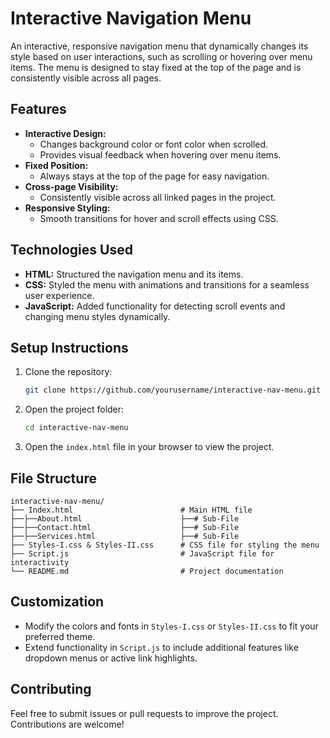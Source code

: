 # Interactive Navigation Menu
An interactive, responsive navigation menu that dynamically changes its style based on user interactions, such as scrolling or hovering over menu items. The menu is designed to stay fixed at the top of the page and is consistently visible across all pages.

## Features

- **Interactive Design:**
  - Changes background color or font color when scrolled.
  - Provides visual feedback when hovering over menu items.
- **Fixed Position:**
  - Always stays at the top of the page for easy navigation.
- **Cross-page Visibility:**
  - Consistently visible across all linked pages in the project.
- **Responsive Styling:**
  - Smooth transitions for hover and scroll effects using CSS.

## Technologies Used

- **HTML:** Structured the navigation menu and its items.
- **CSS:** Styled the menu with animations and transitions for a seamless user experience.
- **JavaScript:** Added functionality for detecting scroll events and changing menu styles dynamically.

## Setup Instructions

1. Clone the repository:
   ```bash
   git clone https://github.com/yourusername/interactive-nav-menu.git
   ```

2. Open the project folder:
   ```bash
   cd interactive-nav-menu
   ```

3. Open the `index.html` file in your browser to view the project.

## File Structure

```
interactive-nav-menu/
├── Index.html                        # Main HTML file
├──├──About.html                      ├──# Sub-File
├──├──Contact.html                    ├──# Sub-File
├──├──Services.html                   ├──# Sub-File
├── Styles-I.css & Styles-II.css      # CSS file for styling the menu
├── Script.js                         # JavaScript file for interactivity
└── README.md                         # Project documentation
```

## Customization

- Modify the colors and fonts in `Styles-I.css` or `Styles-II.css` to fit your preferred theme.
- Extend functionality in `Script.js` to include additional features like dropdown menus or active link highlights.

## Contributing

Feel free to submit issues or pull requests to improve the project. Contributions are welcome!
